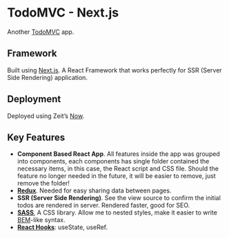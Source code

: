 # TodoMVC - Next.js

Another [TodoMVC](http://todomvc.com/) app.

## Framework
Built using [Next.js](https://nextjs.org/). A React Framework that works perfectly for SSR (Server Side Rendering) application.

## Deployment
Deployed using Zeit’s [Now](https://zeit.co/now).

## Key Features
* **Component Based React App**. All features inside the app was grouped into components, each components has single folder contained the necessary items, in this case, the React script and CSS file. Should the feature no longer needed in the future, it will be easier to remove, just remove the folder!
* [**Redux**](https://redux.js.org/).  Needed for easy sharing data between pages.
* **SSR (Server Side Rendering)**. See the view source to confirm the initial todos are rendered in server. Rendered faster, good for SEO.
* [**SASS**](https://sass-lang.com/), A CSS library. Allow me to nested styles, make it easier to write [BEM](http://getbem.com/)-like syntax.
* [**React Hooks**](https://reactjs.org/docs/hooks-intro.html): useState, useRef.
